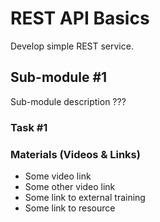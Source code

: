 # REST API Basics

Develop simple REST service.

## Sub-module #1

Sub-module description ???

### Task #1



### Materials (Videos & Links)

* Some video link
* Some other video link
* Some link to external training
* Some link to resource
